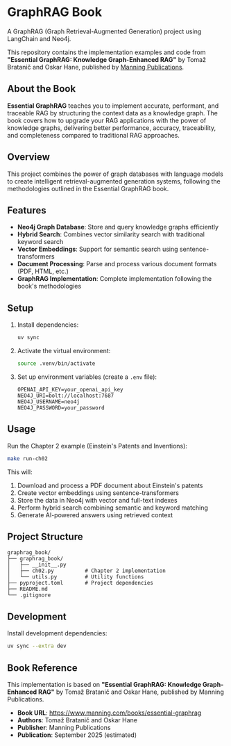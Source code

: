 # GraphRAG Book

A GraphRAG (Graph Retrieval-Augmented Generation) project using LangChain and Neo4j.

This repository contains the implementation examples and code from **"Essential GraphRAG: Knowledge Graph-Enhanced RAG"** by Tomaž Bratanič and Oskar Hane, published by [Manning Publications](https://www.manning.com/books/essential-graphrag).

## About the Book

**Essential GraphRAG** teaches you to implement accurate, performant, and traceable RAG by structuring the context data as a knowledge graph. The book covers how to upgrade your RAG applications with the power of knowledge graphs, delivering better performance, accuracy, traceability, and completeness compared to traditional RAG approaches.

## Overview

This project combines the power of graph databases with language models to create intelligent retrieval-augmented generation systems, following the methodologies outlined in the Essential GraphRAG book.

## Features

- **Neo4j Graph Database**: Store and query knowledge graphs efficiently
- **Hybrid Search**: Combines vector similarity search with traditional keyword search
- **Vector Embeddings**: Support for semantic search using sentence-transformers
- **Document Processing**: Parse and process various document formats (PDF, HTML, etc.)
- **GraphRAG Implementation**: Complete implementation following the book's methodologies

## Setup

1. Install dependencies:
   ```bash
   uv sync
   ```

2. Activate the virtual environment:
   ```bash
   source .venv/bin/activate
   ```

3. Set up environment variables (create a `.env` file):
   ```
   OPENAI_API_KEY=your_openai_api_key
   NEO4J_URI=bolt://localhost:7687
   NEO4J_USERNAME=neo4j
   NEO4J_PASSWORD=your_password
   ```


## Usage

Run the Chapter 2 example (Einstein's Patents and Inventions):
```bash
make run-ch02
```

This will:
1. Download and process a PDF document about Einstein's patents
2. Create vector embeddings using sentence-transformers
3. Store the data in Neo4j with vector and full-text indexes
4. Perform hybrid search combining semantic and keyword matching
5. Generate AI-powered answers using retrieved context

## Project Structure

```
graphrag_book/
├── graphrag_book/
│   ├── __init__.py
│   ├── ch02.py          # Chapter 2 implementation
│   └── utils.py         # Utility functions
├── pyproject.toml       # Project dependencies
├── README.md
└── .gitignore
```

## Development

Install development dependencies:
```bash
uv sync --extra dev
```

## Book Reference

This implementation is based on **"Essential GraphRAG: Knowledge Graph-Enhanced RAG"** by Tomaž Bratanič and Oskar Hane, published by Manning Publications. 

- **Book URL**: https://www.manning.com/books/essential-graphrag
- **Authors**: Tomaž Bratanič and Oskar Hane
- **Publisher**: Manning Publications
- **Publication**: September 2025 (estimated)
